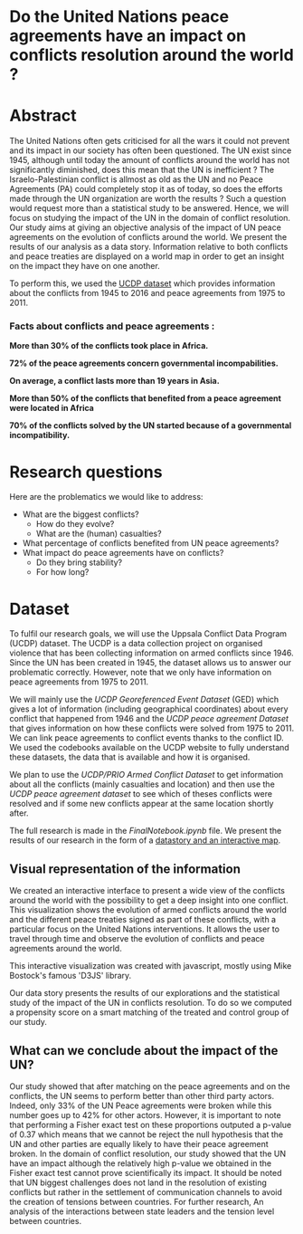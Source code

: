 # Do the United Nations peace agreements have an impact on conflicts resolution around the world ?

# Abstract
The United Nations often gets criticised for all the wars it could not prevent and its impact in our society has often been questioned. The UN exist since 1945, although until today the amount of conflicts around the world has not significantly diminished, does this mean that the UN is inefficient ? The Israelo-Palestinian conflict is allmost as old as the UN and no Peace Agreements (PA) could completely stop it as of today, so does the efforts made through the UN organization are worth the results ? Such a question would request more than a statistical study to be answered. Hence, we will focus on studying the impact of the UN in the domain of conflict resolution. 
Our study aims at giving an objective analysis of the impact of UN peace agreements on the evolution of conflicts around the world. We present the results of our analysis as a data story. Information relative to both conflicts and peace treaties are displayed on a world map in order to get an insight on the impact they have on one another. 

To perform this, we used the [UCDP dataset](http://ucdp.uu.se) which provides information about the conflicts from 1945 to 2016 and peace agreements from 1975 to 2011.

### Facts about conflicts and peace agreements :

**More than 30% of the conflicts took place in Africa.**

**72% of the peace agreements concern governmental incompabilities.**

**On average, a conflict lasts more than 19 years in Asia.**

**More than 50% of the conflicts that benefited from a peace agreement were located in Africa**

**70% of the conflicts solved by the UN started because of a governmental incompatibility.**

# Research questions
Here are the problematics we would like to address:

- What are the biggest conflicts?
  - How do they evolve? 
  - What are the (human) casualties? 
- What percentage of conflicts benefited from UN peace agreements?
- What impact do peace agreements have on conflicts? 
  - Do they bring stability? 
  - For how long?

# Dataset
To fulfil our research goals, we will use the Uppsala Conflict Data Program (UCDP) dataset. The UCDP is a data collection project on organised violence that has been collecting information on armed conflicts since 1946. Since the UN has been created in 1945, the dataset allows us to answer our problematic correctly. However, note that we only have information on peace agreements from 1975 to 2011.

We will mainly use the *UCDP Georeferenced Event Dataset* (GED) which gives a lot of information (including geographical coordinates) about every conflict that happened from 1946 and the *UCDP peace agreement Dataset* that gives information on how these conflicts were solved from 1975 to 2011. We can link peace agreements to conflict events thanks to the conflict ID. We used the codebooks available on the UCDP website to fully understand these datasets, the data that is available and how it is organised. 

We plan to use the *UCDP/PRIO Armed Conflict Dataset* to get information about all the conflicts (mainly casualties and location) and then use the *UCDP peace agreement dataset* to see which of theses conflicts were resolved and if some new conflicts appear at the same location shortly after.

The full research is made in the *FinalNotebook.ipynb* file. We present the results of our research in the form of a [datastory and an interactive map](https://rbsteinm.github.io/AppliedDataAnalysis/project/frontend/).


## Visual representation of the information

We created an interactive interface to present a wide view of the conflicts around the world with the possibility to get a deep insight into one conflict. This visualization shows the evolution of armed conflicts around the world and the different peace treaties signed as part of these conflicts, with a particular focus on the United Nations interventions. It allows the user to travel through time and observe the evolution of conflicts and peace agreements around the world.

This interactive visualization was created with javascript, mostly using Mike Bostock's famous 'D3JS' library.

Our data story presents the results of our explorations and the statistical study of the impact of the UN in conflicts resolution. To do so we computed a propensity score on a smart matching of the treated and control group of our study.



## What can we conclude about the impact of the UN?

Our study showed that after matching on the peace agreements and on the conflicts, the UN seems to perform better than other third party actors. Indeed, only 33% of the UN Peace agreements were broken while this number goes up to 42% for other actors. However, it is important to note that performing a Fisher exact test on these proportions outputed a p-value of 0.37 which means that we cannot be reject the null hypothesis that the UN and other parties are equally likely to have their peace agreement broken. In the domain of conflict resolution, our study showed that the UN have an impact although the relatively high p-value we obtained in the Fisher exact test cannot prove scientifically its impact. It should be noted that UN biggest challenges does not land in the resolution of existing conflicts but rather in the settlement of communication channels to avoid the creation of tensions between countries. For further research, An analysis of the interactions between state leaders and the tension level between countries.
